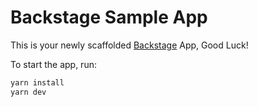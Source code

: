 # Backstage Sample App

This is your newly scaffolded [Backstage](https://backstage.io) App, Good Luck!

To start the app, run:

```sh
yarn install
yarn dev
```
